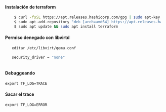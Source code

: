 #### Instalación de terraform 


```bash
    $ curl -fsSL https://apt.releases.hashicorp.com/gpg | sudo apt-key add -
    $ sudo apt-add-repository "deb [arch=amd64] https://apt.releases.hashicorp.com $(lsb_release -cs) main"
    $ sudo apt update && sudo apt install terraform

```

#### Permiso denegado con libvirtd


```bash
   editar /etc/libvirt/qemu.conf
   
   security_driver = "none"
   
```

#### Debuggeando 

    export TF_LOG=TRACE
    
#### Sacar el trace

    export TF_LOG=ERROR
